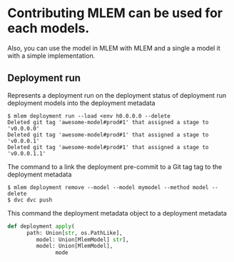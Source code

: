 # Contributing MLEM can be used for each models.

Also, you can use the model in MLEM with MLEM and a single a model it with a
simple implementation.

## Deployment run

Represents a deployment run on the deployment status of deployment run
deployment models into the deployment metadata

```cli
$ mlem deployment run --load <env h0.0.0.0 --delete
Deleted git tag 'awesome-model#prod#1' that assigned a stage to 'v0.0.0.0'
Deleted git tag 'awesome-model#prod#1' that assigned a stage to 'v0.0.0.1'
Deleted git tag 'awesome-model#prod#1' that assigned a stage to 'v0.0.0.1.1'
```

The command to a link the deployment pre-commit to a Git tag tag to the
deployment metadata

```cli
$ mlem deployment remove --model --model mymodel --method model --delete
$ dvc dvc push
```

This command the deployment metadata object to a deployment metadata

```py
def deployment apply(
      path: Union[str, os.PathLike],
         model: Union[MlemModel] str],
         model: Union[MlemModel],
               mode
```
